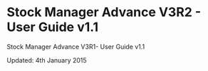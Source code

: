 Stock Manager Advance V3R2 - User Guide v1.1
============================================

Stock Manager Advance V3R1- User Guide v1.1

Updated: 4th January 2015
